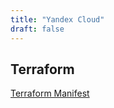 ```yaml
---
title: "Yandex Cloud"
draft: false
---
```


## Terraform

[Terraform Manifest](https://github.com/pgalonza/Notes-files/yandex-cloud/terraform/)
